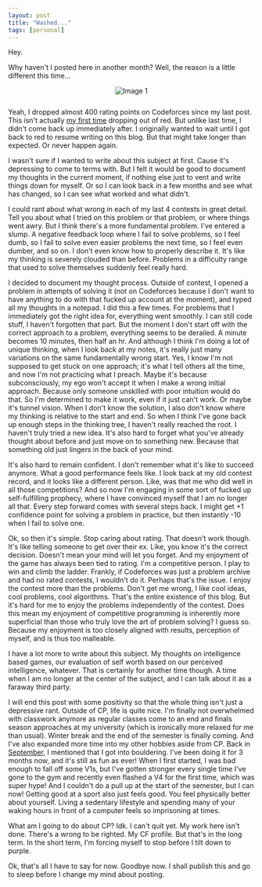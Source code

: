 ```yaml
---
layout: post
title: "Washed..."
tags: [personal]
---
```


Hey.

Why haven't I posted here in another month? Well, the reason is a little different this time...

<div markdown="1" style="text-align: center; margin-bottom: 5%">

![Image 1]({{site.baseurl}}/assets/images/washed-1.png)

</div>

Yeah, I dropped almost 400 rating points on Codeforces since my last post. This isn't actually [my first time]({{site.baseurl}}/winter-break) dropping out of red. But unlike last time, I didn't come back up immediately after. I originally wanted to wait until I got back to red to resume writing on this blog. But that might take longer than expected. Or never happen again.

I wasn't sure if I wanted to write about this subject at first. Cause it's depressing to come to terms with. But I felt it would be good to document my thoughts in the current moment, if nothing else just to vent and write things down for myself. Or so I can look back in a few months and see what has changed, so I can see what worked and what didn't.

I could rant about what wrong in each of my last 4 contests in great detail. Tell you about what I tried on this problem or that problem, or where things went awry. But I think there's a more fundamental problem. I've entered a slump. A negative feedback loop where I fail to solve problems, so I feel dumb, so I fail to solve even easier problems the next time, so I feel even dumber, and so on. I don't even know how to properly describe it. It's like my thinking is severely clouded than before. Problems in a difficulty range that used to solve themselves suddenly feel really hard.

I decided to document my thought process. Outside of contest, I opened a problem in attempts of solving it (not on Codeforces because I don't want to have anything to do with that fucked up account at the moment), and typed all my thoughts in a notepad. I did this a few times. For problems that I immediately got the right idea for, everything went smoothly. I can still code stuff, I haven't forgotten that part. But the moment I don't start off with the correct approach to a problem, everything seems to be derailed. A minute becomes 10 minutes, then half an hr. And although I think I'm doing a lot of unique thinking, when I look back at my notes, it's really just many variations on the same fundamentally wrong start. Yes, I know I'm not supposed to get stuck on one approach; it's what I tell others all the time, and now I'm not practicing what I preach. Maybe it's because subconsciously, my ego won't accept it when I make a wrong initial approach. Because only someone unskilled with poor intuition would do that. So I'm determined to make it work, even if it just can't work. Or maybe it's tunnel vision. When I don't know the solution, I also don't know where my thinking is relative to the start and end. So when I think I've gone back up enough steps in the thinking tree, I haven't really reached the root. I haven't truly tried a new idea. It's also hard to forget what you've already thought about before and just move on to something new. Because that something old just lingers in the back of your mind.

It's also hard to remain confident. I don't remember what it's like to succeed anymore. What a good performance feels like. I look back at my old contest record, and it looks like a different person. Like, was that me who did well in all those competitions? And so now I'm engaging in some sort of fucked up self-fulfilling prophecy, where I have convinced myself that I am no longer all that. Every step forward comes with several steps back. I might get +1 confidence point for solving a problem in practice, but then instantly -10 when I fail to solve one.

Ok, so then it's simple. Stop caring about rating. That doesn't work though. It's like telling someone to get over their ex. Like, you know it's the correct decision. Doesn't mean your mind will let you forget. And my enjoyment of the game has always been tied to rating. I'm a competitive person. I play to win and climb the ladder. Frankly, if Codeforces was just a problem archive and had no rated contests, I wouldn't do it. Perhaps that's the issue. I enjoy the contest more than the problems. Don't get me wrong, I like cool ideas, cool problems, cool algorithms. That's the entire existence of this blog. But it's hard for me to enjoy the problems independently of the contest. Does this mean my enjoyment of competitive programming is inherently more superficial than those who truly love the art of problem solving? I guess so. Because my enjoyment is too closely aligned with results, perception of myself, and is thus too malleable.

I have a lot more to write about this subject. My thoughts on intelligence based games, our evaluation of self worth based on our perceived intelligence, whatever. That is certainly for another time though. A time when I am no longer at the center of the subject, and I can talk about it as a faraway third party.

I will end this post with some positivity so that the whole thing isn't just a depressive rant. Outside of CP, life is quite nice. I'm finally not overwhelmed with classwork anymore as regular classes come to an end and finals season approaches at my university (which is ironically more relaxed for me than usual). Winter break and the end of the semester is finally coming. And I've also expanded more time into my other hobbies aside from CP. Back in [September]({{site.baseurl}}/update), I mentioned that I got into bouldering. I've been doing it for 3 months now, and it's still as fun as ever! When I first started, I was bad enough to fall off some V1s, but I've gotten stronger every single time I've gone to the gym and recently even flashed a V4 for the first time, which was super hype! And I couldn't do a pull up at the start of the semester, but I can now! Getting good at a sport also just feels good. You feel physically better about yourself. Living a sedentary lifestyle and spending many of your waking hours in front of a computer feels so imprisoning at times.

What am I going to do about CP? Idk. I can't quit yet. My work here isn't done. There's a wrong to be righted. My CF profile. But that's in the long term. In the short term, I'm forcing myself to stop before I tilt down to purple.

Ok, that's all I have to say for now. Goodbye now. I shall publish this and go to sleep before I change my mind about posting.